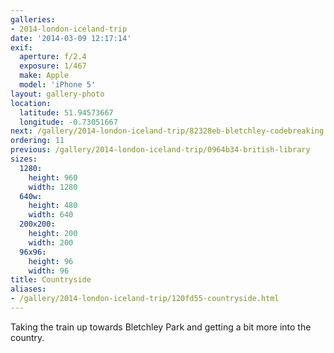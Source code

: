 ```yaml
---
galleries:
- 2014-london-iceland-trip
date: '2014-03-09 12:17:14'
exif:
  aperture: f/2.4
  exposure: 1/467
  make: Apple
  model: 'iPhone 5'
layout: gallery-photo
location:
  latitude: 51.94573667
  longitude: -0.73051667
next: /gallery/2014-london-iceland-trip/82328eb-bletchley-codebreaking
ordering: 11
previous: /gallery/2014-london-iceland-trip/0964b34-british-library
sizes:
  1280:
    height: 960
    width: 1280
  640w:
    height: 480
    width: 640
  200x200:
    height: 200
    width: 200
  96x96:
    height: 96
    width: 96
title: Countryside
aliases:
- /gallery/2014-london-iceland-trip/120fd55-countryside.html
---
```


Taking the train up towards Bletchley Park and getting a bit more into the country.
